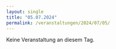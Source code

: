```yaml
---
layout: single
title: "05.07.2024"
permalink: /veranstaltungen/2024/07/05/
---
```


Keine Veranstaltung an diesem Tag.
